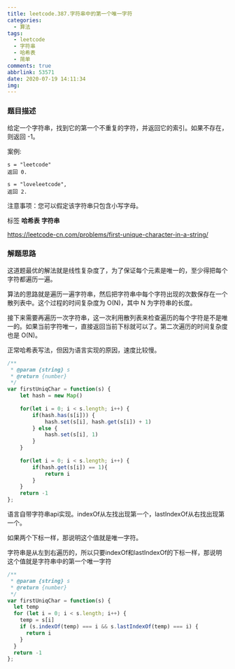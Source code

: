 ```yaml
---
title: leetcode.387.字符串中的第一个唯一字符
categories:
  - 算法
tags:
  - leetcode
  - 字符串
  - 哈希表
  - 简单
comments: true
abbrlink: 53571
date: 2020-07-19 14:11:34
img:
---
```


### 题目描述

给定一个字符串，找到它的第一个不重复的字符，并返回它的索引。如果不存在，则返回 -1。

案例:
```
s = "leetcode"
返回 0.

s = "loveleetcode",
返回 2.
```

注意事项：您可以假定该字符串只包含小写字母。

标签 **哈希表** **字符串**

https://leetcode-cn.com/problems/first-unique-character-in-a-string/

### 解题思路

这道题最优的解法就是线性复杂度了，为了保证每个元素是唯一的，至少得把每个字符都遍历一遍。

算法的思路就是遍历一遍字符串，然后把字符串中每个字符出现的次数保存在一个散列表中。这个过程的时间复杂度为 O(N)，其中 N 为字符串的长度。

接下来需要再遍历一次字符串，这一次利用散列表来检查遍历的每个字符是不是唯一的。如果当前字符唯一，直接返回当前下标就可以了。第二次遍历的时间复杂度也是 O(N)。

正常哈希表写法，但因为语言实现的原因，速度比较慢。
```js
/**
 * @param {string} s
 * @return {number}
 */
var firstUniqChar = function(s) {
    let hash = new Map()
    
    for(let i = 0; i < s.length; i++) {
        if(hash.has(s[i])) {
            hash.set(s[i], hash.get(s[i]) + 1)
        } else {
            hash.set(s[i], 1)
        }
    }
    
    for(let i = 0; i < s.length; i++) {
        if(hash.get(s[i]) == 1){
            return i
        }
    }
    return -1
};
```

语言自带字符串api实现。indexOf从左找出现第一个，lastIndexOf从右找出现第一个。

如果两个下标一样，那说明这个值就是唯一字符。

字符串是从左到右遍历的，所以只要indexOf和lastIndexOf的下标一样，那说明这个值就是字符串中的第一个唯一字符
```js
/**
 * @param {string} s
 * @return {number}
 */
var firstUniqChar = function(s) {
  let temp
  for (let i = 0; i < s.length; i++) {
    temp = s[i]
    if (s.indexOf(temp) === i && s.lastIndexOf(temp) === i) {
      return i
    }
  }
  return -1
};

```

